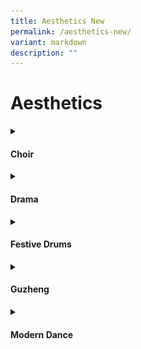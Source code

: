 ```yaml
---
title: Aesthetics New
permalink: /aesthetics-new/
variant: markdown
description: ""
---
```

<h1>Aesthetics</h1>
<details class="isomer-details">
<summary><h4>Choir</h4></summary>
<div data-type="detailsContent" class="isomer-details-content">
With dedicated weekly rehearsals spanning two hours, our choir members, comprising of students from Primary 4 to Primary 6 refine build their vocal techniques and ensemble singing skills across diverse musical genres such as choral, pop, folk, etc. From representing our school at the Singapore Youth Festival Arts Presentation to school events such as the annual prize award ceremony, our choir exemplifies excellence in both performance and musical development.<br>
	
<strong>Competitions taking part in:</strong><br>
Singapore Youth Festival Choir Arts Presentation Primary Level<br>
<strong>Achievements:</strong><br>
Accomplished (year 2024)

<img style="width: 100%" height="auto" width="100%" alt="AGPS Choir having their weekly choir practice in the school’s Music Room." src="/images/CCA/Aesthetics/Choir/AGPS_Choir_having_their_weekly_choir_practice_in_the_school_s_Music_Room.jpg">
AGPS Choir having their weekly choir practice in the school’s Music Room.<br><br>

<img style="width: 100%" height="auto" width="100%" alt="AGPS Choir showcasing their singing skills by performing for parents during the school’s Open House CCA tour" src="/images/CCA/Aesthetics/Choir/AGPS_Choir_showcasing_their_singing_skills_by_performing_for_parents_during_the_school_s_Open_House_CCA_tour.jpg">
AGPS Choir showcasing their singing skills by performing for parents during the school’s Open House CCA tour<br><br>

<img style="width: 100%" height="auto" width="100%" alt="AGPS Choir rehearsing and later performing at the SOTA Concert Hall for the Singapore Youth Festival Arts Presentation." src="/images/CCA/Aesthetics/Choir/AGPS_Choir_rehearsing_and_later_performing_at_the_SOTA_Concert_Hall.jpg">
AGPS Choir rehearsing and later performing at the SOTA Concert Hall for the Singapore Youth Festival Arts Presentation. <br><br><br>
</div>
</details>
<details class="isomer-details">
<summary><h4>Drama</h4></summary>
<div data-type="detailsContent" class="isomer-details-content">
Our weekly training sessions at AGPS Drama Club offer a transformative learning experience for our students, empowering them to reach new heights in stage performances. Through expert guidance and exploration of diverse drama techniques, we nurture budding actors, equipping them with the skills to shine. <br><br>
By participating in various school events, our students gain hands-on experience in all aspects of theatre, from the spotlight to behind-the-scenes. Our ultimate goal is to ignite a lifelong passion for theatre and foster confidence in acting and English communication, helping our members grow into creative, expressive, and articulate individuals.<br><br>

<img style="width: 100%" height="auto" width="100%" alt="Drama Club Performance" src="/images/CCA/Aesthetics/Drama/Drama_Club_1.jpg">
<img style="width: 100%" height="auto" width="100%" alt="Drama Club Performance" src="/images/CCA/Aesthetics/Drama/Drama_Club_2.jpg"><br><br>
</div>
</details>
<details class="isomer-details">
<summary><h4>Festive Drums</h4></summary>
<div data-type="detailsContent" class="isomer-details-content">
Festive Drums CCA was established in 2012. Over the years, the CCA has undergone changes in instructors and members, but what has remained constant is the dedication of its members and teachers. We foster a spirit of cooperation, perseverance, and excellence in students through rigorous rehearsals and performances. The teachers-in-charge and CCA instructors work closely to develop our students to their fullest potential, refining their drumming and performance skills. A festive drummer can anticipate opportunities to perform both within the school and in public, contributing to the community by participating in various events such as the Sengkang West Family Day in 2019 and Arts Outreach @ Seng Kang Community Hospital in 2023. Through our CCA, students also cultivate self-discipline, self-confidence, and a passion for drumming and the performing arts.<br>

<strong>Events taking part in :</strong><br>
Prize Award Ceremony<br>
	
<img style="width: 100%" height="auto" width="100%" alt="Chinese New Year Celebration Concert" src="/images/CCA/Aesthetics/Festive%20Drums/Chinese_New_Year_Celebration_Concert.jpg">Chinese New Year Celebration Concert
<table>
<tbody><tr>
<td><img src="/images/CCA/Aesthetics/Festive%20Drums/ASEANS_Delegates_welcome_performance.jpg" style="width:100%">ASEAN Delegates welcome performance.</td>
<td><img src="/images/CCA/Aesthetics/Festive%20Drums/AG15.jpg" style="width:100%">AG15</td>
</tr>
</tbody></table>
<img style="width: 100%" height="auto" width="100%" alt="Arts Outreach @ SKCH" src="/images/CCA/Aesthetics/Festive%20Drums/Arts_Outreach___SKCH.jpg">Arts Outreach @ SKCH
<br><br>
</div>
</details>
<details class="isomer-details">
<summary><h4>Guzheng</h4></summary>
<div data-type="detailsContent" class="isomer-details-content">
The Guzheng Ensemble which started in 2009 continues to remain strong with passionate members. This CCA aims to cultivate students’ interest and passion for the Chinese culture and values through the learning of this traditional Chinese music instrument. Our CCA recruits members who have an interest in learning, regardless of gender and race.
The Guzheng members perform at various events such as Chinese New Year and Prize Award Ceremony. They also participate in the Singapore Youth Festival (SYF) Arts Presentation.<br>Competitions taking part in:<br>
Singapore Youth Festival 

<strong>Achievements:</strong><br>
Distinction (year 2024)

<img style="width: 100%" height="auto" width="100%" alt="VIA 2023 - combined CNY performance for senior citizens at SKCH" src="/images/CCA/Aesthetics/Guzheng/VIA_2023___combined_CNY_performance_for_senior_citizens_at_SKCH.jpg">VIA 2023 - combined CNY performance for senior citizens at SKCH

<img style="width: 100%" height="auto" width="100%" alt="Prize Award Ceremony 2023 - A group photo after our performance" src="/images/CCA/Aesthetics/Guzheng/Prize_Award_Ceremony_2023____A_group_photo_after_our_performance.jpg">Prize Award Ceremony 2023 - A group photo after our performance

<img style="width: 100%" height="auto" width="100%" alt="Chinese New Year 2024 – Our Guzheng performers in action" src="/images/CCA/Aesthetics/Guzheng/Chinese_New_Year_2024___Our_Guzheng_performers_in_action.jpg">Chinese New Year 2024 – Our Guzheng performers in action

<img style="width: 100%" height="auto" width="100%" alt="Singapore Youth Festival 2024 – A memorable Arts Presentation at the Singapore Conference Hall" src="/images/CCA/Aesthetics/Guzheng/Singapore_Youth_Festival_2024___A_memorable_Arts_Presentation_at_the_Singapore_Conference_Hall.jpg">Singapore Youth Festival 2024 – A memorable Arts Presentation at the Singapore Conference Hall

<img style="width: 100%" height="auto" width="100%" alt="Our P6s at their farewell party! All the best!" src="/images/CCA/Aesthetics/Guzheng/Our_P6s_at_their_farewell_party__All_the_best_.jpg">Our P6s at their farewell party! All the best! <br><br>
</div>
</details>
<details class="isomer-details">
<summary><h4>Modern Dance</h4></summary>
<div data-type="detailsContent" class="isomer-details-content">
The Modern Dance CCA offers aspiring dancers who demonstrate a passion for dancing, the opportunity to nurture their talent in Hip Hop or Contemporary Dance. <br><br>Performances during school events and external events provide our dancers with avenues to showcase their talent and also to share the joy of dancing with the rest of the school.<br>

	<strong>Events taking part in :</strong><br>
Year End Prize Award Ceremony<br>
AGPS Open House 16 May<br>

<strong>Achievements:</strong><br>
Singapore Youth Festival 2024 Arts Presentation For Modern Dance (Primary Level), attained Accomplishment

<img style="width: 100%" height="auto" width="100%" alt="We are bonded over our love for dancing!" src="/images/CCA/Aesthetics/Modern%20Dance/We_are_bonded_over_our_love_for_dancing_.jpg">We are bonded over our love for dancing!<br>

<img style="width: 100%" height="auto" width="100%" alt="Our dancers shone brightly on the stage!" src="/images/CCA/Aesthetics/Modern%20Dance/Our_dancers_shone_brightly_on_the_stage_.jpg">Our dancers shone brightly on the stage!<br>

<img style="width: 100%" height="auto" width="100%" alt="Title of our SYF performance is Unity in Diversity." src="/images/CCA/Aesthetics/Modern%20Dance/Title_of_our_SYF_performance_is_Unity_in_Diversity.jpg">Title of our SYF performance is Unity in Diversity.<br><br>
</div>
</details>
<p></p>